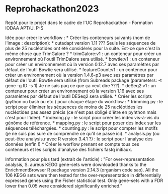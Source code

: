 # Reprohackathon2023
Repôt pour le projet dans le cadre de l'UC Reprohackathon - Formation IODAA APT/U. P-S

Idée pour créer le workflow : 
    * Créer les conteneurs suivants (nom de l'image : description):
        * cutadapt version 1.11 ??? Seuls les séquences de plus de 25 nucléotides ont été considérés pour la suite.
        Est-ce que c'est la même chose que TrimGalore ?
        * trimGalore:v1 : un conteneur pour créer un environnement où l'outil TrimDalore sera utilisé.
        * bowtie:v1 : un conteneur pour créer un environnement où la version 0.12.7 avec ses paramètres par défaut de l'outil Bowtie sera utilisé.
        * featureCount:v1 : un conteneur pour créer un environnement où la version 1.4.6-p3 avec ses paramètres par défaut de l'outil Bowtie sera utilisé (from Subreads package (parameters: -t gene -g ID -s 1) Je ne sais paq ce que ça veut dire ???).
        * deSeq2:v1 : un conteneur pour créer un environnement où la version 1.16 avec ses paramètres par défaut de l'outil DESeq2 sera utilisé.
    * Créer les scripts (python ou bash ou etc.) pour chaque étape du workflow :
        * trimming.py : le script pour éliminer les séquences de moins de 25 nucléotides les nucléotides pas assez précis (ce n'est pas obligé d'être en pyhthon mais c'est pour l'idée).
        * indexing.py : le script pour créer les index vis-à-vis du génôme de référence.
        * mapping.py : le script pour poser des index sur les séquences téléchargées.
        * counting.py : le script pour compter les motifs (je ne suis pas sure de comprendre ce qu'il se passe ici).
        * analysis.py (ou peut-être analysis.r avec R version 3.4.1 ?) : le script pour l'analyse des données (enfin !) 
    * Créer le worflow prenant en compte tous ces conteneurs et les scripts d'analyse des fichiers fastq initiaux.

Information pour plus tard (extrait de l'article) :
"For over-representation analysis, S. aureus KEGG gene-sets were
downloaded thanks to the EnrichmentBrowser R package version 2.14.3 (organism
code sao). All the 106 KEGG sets were then tested for the over-representation in
differentially expressed genes using the Fisher statistical test. Only gene-sets with a
FDR lower than 0.05 were considered significantly enriched."